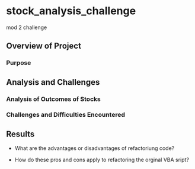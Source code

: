# stock_analysis_challenge
mod 2 challenge



## Overview of Project

### Purpose

## Analysis and Challenges

### Analysis of Outcomes of Stocks

### Challenges and Difficulties Encountered

## Results

- What are the advantages or disadvantages of refactoriung code?

- How do these pros and cons apply to refactoring the orginal VBA sript?
